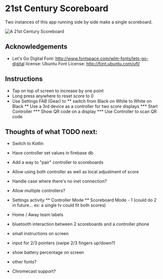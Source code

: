 # 21st Century Scoreboard

Two instances of this app running side by side make a single scoreboard.

![A 21st Century Scoreboard](https://scontent-lax3-1.xx.fbcdn.net/hphotos-xla1/v/t1.0-9/12523922_10153860902787173_5526631497506405450_n.jpg?oh=dd277462fe16fb5443cc0d5d0b760f1f&oe=573370EA)

## Acknowledgements

* Let's Go Digital Font: http://www.fontspace.com/wlm-fonts/lets-go-digital license: Ubuntu Font License: http://font.ubuntu.com/ufl/

## Instructions

* Tap on top of screen to increase by one point
* Long press anywhere to reset score to 0
* Use Settings FAB (Gear) to
** switch from Black on White to White on Black
** Use a 3rd device as a controller for two score displays
*** Start Controller
*** Show QR code on a display
*** Use Controller to scan QR code 


## Thoughts of what TODO next:

* Switch to Kotlin

* Have controller set values in firebase db
* Add a way to "pair" controller to scoreboards
* Allow using both controller as well as local adjustment of score
* Handle case where there's no inet connection?
* Allow multiple controllers?
* Settings activity
** Controller Mode
** Scoreboard Mode - 1     (could do 2 in future...   ex: a single tv could fit both scores)

* Home / Away team labels
* bluetooth interaction between 2 scoreboards and a controller phone
* small instructions on screen
* input for 2/3 pointers (swipe 2/3 fingers up/down?)
* show battery percentage on screen
* other fonts?

* Chromecast support?